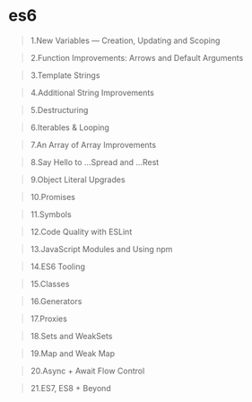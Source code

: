 # es6

>1.New Variables — Creation, Updating and Scoping

>2.Function Improvements: Arrows and Default Arguments

>3.Template Strings

>4.Additional String Improvements

>5.Destructuring

>6.Iterables & Looping

>7.An Array of Array Improvements

>8.Say Hello to ...Spread and ...Rest

>9.Object Literal Upgrades

>10.Promises

>11.Symbols

>12.Code Quality with ESLint

>13.JavaScript Modules and Using npm

>14.ES6 Tooling

>15.Classes

>16.Generators

>17.Proxies

>18.Sets and WeakSets

>19.Map and Weak Map

>20.Async + Await Flow Control

>21.ES7, ES8 + Beyond
